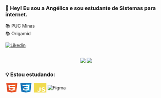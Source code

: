 ### 👋 Hey! Eu sou a Angélica e sou estudante de Sistemas para internet.

📚 PUC Minas <br>
📚 Origamid 

[![Likedin](https://img.shields.io/badge/LinkedIn-0077B5?style=for-the-badge&logo=linkedin&logoColor=white
)](https://www.linkedin.com)<br><br>

<div align="center">
    <img height="180em" src="https://github-readme-stats.vercel.app/api?username=angelicasa&show_icons=true&theme=cobalt&include_all_commits=true&count_private=true"/>
  <img height="180em" src="https://github-readme-stats.vercel.app/api/top-langs/?username=rafaballerini&layout=compact&langs_count=7&theme=cobalt"/>
</div>
  
### 💡 Estou estudando: 
<div style="display: inline_block">
 <img align="center" alt="HTML5" height="30" width="40" src="https://raw.githubusercontent.com/devicons/devicon/master/icons/html5/html5-original.svg">
   <img align="center" alt="CSS3" height="30" width="40" src="https://raw.githubusercontent.com/devicons/devicon/master/icons/css3/css3-original.svg">
     <img align="center" alt="Js" height="30" width="40" src="https://raw.githubusercontent.com/devicons/devicon/master/icons/javascript/javascript-plain.svg">
     <img align="center" alt="Figma" height="30" width="40" src="https://cdn.jsdelivr.net/gh/devicons/devicon/icons/figma/figma-original.svg">
</div>
